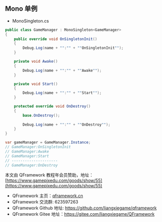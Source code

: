 ﻿## Mono 单例

* MonoSingleton.cs
```csharp
public class GameManager : MonoSingleton<GameManager>
{
    public override void OnSingletonInit()
    {
        Debug.Log(name + "":"" + ""OnSingletonInit"");
    }

    private void Awake()
    {
        Debug.Log(name + "":"" + ""Awake"");
    }

    private void Start()
    {
        Debug.Log(name + "":"" + ""Start"");
    }

    protected override void OnDestroy()
    {
        base.OnDestroy();
			
        Debug.Log(name + "":"" + ""OnDestroy"");
    }
}

var gameManager = GameManager.Instance;
// GameManager:OnSingletonInit
// GameManager:Awake
// GameManager:Start
// ---------------------
// GameManager:OnDestroy
```

本文由 QFramework 教程年会员赞助，地址：[https://www.gamepixedu.com/goods/show/55](https://www.gamepixedu.com/goods/show/55)

* QFramework 主页：[qframework.cn](https://qframework.cn)
* QFramework 交流群: 623597263
* QFramework Github 地址: <https://github.com/liangxiegame/qframework>
* QFramework Gitee 地址：<https://gitee.com/liangxiegame/QFramework>